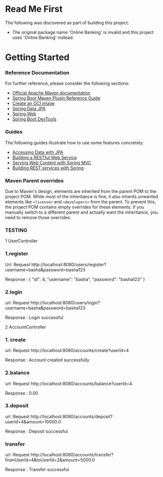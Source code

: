 # Read Me First
The following was discovered as part of building this project:

* The original package name 'Online Banking' is invalid and this project uses 'Online.Banking' instead.

# Getting Started

### Reference Documentation
For further reference, please consider the following sections:

* [Official Apache Maven documentation](https://maven.apache.org/guides/index.html)
* [Spring Boot Maven Plugin Reference Guide](https://docs.spring.io/spring-boot/3.4.0/maven-plugin)
* [Create an OCI image](https://docs.spring.io/spring-boot/3.4.0/maven-plugin/build-image.html)
* [Spring Data JPA](https://docs.spring.io/spring-boot/3.4.0/reference/data/sql.html#data.sql.jpa-and-spring-data)
* [Spring Web](https://docs.spring.io/spring-boot/3.4.0/reference/web/servlet.html)
* [Spring Boot DevTools](https://docs.spring.io/spring-boot/3.4.0/reference/using/devtools.html)

### Guides
The following guides illustrate how to use some features concretely:

* [Accessing Data with JPA](https://spring.io/guides/gs/accessing-data-jpa/)
* [Building a RESTful Web Service](https://spring.io/guides/gs/rest-service/)
* [Serving Web Content with Spring MVC](https://spring.io/guides/gs/serving-web-content/)
* [Building REST services with Spring](https://spring.io/guides/tutorials/rest/)

### Maven Parent overrides

Due to Maven's design, elements are inherited from the parent POM to the project POM.
While most of the inheritance is fine, it also inherits unwanted elements like `<license>` and `<developers>` from the parent.
To prevent this, the project POM contains empty overrides for these elements.
If you manually switch to a different parent and actually want the inheritance, you need to remove those overrides.


### TESTING 

1 UserController
### 1.register
Url: Request
http://localhost:8080/users/register?username=basha&password=basha123

Response :
{
"id": 4,
"username": "basha",
"password": "basha123"
}
### 2.login
url: Request
http://localhost:8080/users/login?username=basha&password=basha123

Response :
Login successful

2 AccountController

### 1. create 
url: Request
http://localhost:8080/accounts/create?userId=4

Response :
Account created successfully

### 2.balance
url: Request
http://localhost:8080/accounts/balance?userId=4

Response :
0.00

### 3.deposit
url :Request
http://localhost:8080/accounts/deposit?userId=4&amount=10000.0

Response :
Deposit successful.

### transfer
url :Request
http://localhost:8080/accounts/transfer?fromUserId=4&toUserId=2&amount=5000.0

Response :
Transfer successful





